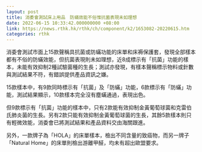 ```yaml
---
layout: post
title: 消委會測試床上用品　防蟎效能不俗惟抗菌表現未如理想
date: 2022-06-15 10:33:42.000000000 +08:00
link: https://news.rthk.hk/rthk/ch/component/k2/1653082-20220615.htm
categories: rthk
---
```


消委會測試市面上15款聲稱具抗菌或防蟎功能的床單和床褥保護套，發現全部樣本都有不俗的防蟎效能，但抗菌表現則未如理想，近8成標示有「抗菌」功能的樣本，未能有效抑制2種試驗菌種的生長；測試亦發現，有樣本聲稱標示物料或針數與測試結果不符，有錯誤提供產品資訊之嫌。

15款樣本中，有9款同時標示有「抗菌」及「防蟎」功能，6款標示有「防蟎」功能，測試結果顯示，10款樣本完全沒有塵蟎通過，表現出色。

但9款標示有「抗菌」功能的樣本中，只有2款能有效抑制金黃葡萄球菌和克雷伯氏肺炎菌的生長。另有2款只能有效抑制金黃葡萄球菌的生長，其餘5款樣本則只有輕微效能，消委會已將測試結果和產品資料交由海關跟進。

另外，一款牌子為「HOLA」的床單樣本，檢出不同含量的致癌物，而另一牌子「Natural Home」的床單則檢出游離甲醛，均未有超出歐盟要求。
